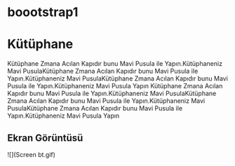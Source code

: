# boootstrap1
<h1>Kütüphane</h1>

Kütüphane Zmana Acılan Kapıdır bunu Mavi Pusula ile Yapın.Kütüphaneniz Mavi PusulaKütüphane Zmana Acılan Kapıdır bunu Mavi Pusula ile Yapın.Kütüphaneniz Mavi PusulaKütüphane Zmana Acılan Kapıdır bunu Mavi Pusula ile Yapın.Kütüphaneniz Mavi Pusula Yapın
Kütüphane Zmana Acılan Kapıdır bunu Mavi Pusula ile Yapın.Kütüphaneniz Mavi PusulaKütüphane Zmana Acılan Kapıdır bunu Mavi Pusula ile Yapın.Kütüphaneniz Mavi PusulaKütüphane Zmana Acılan Kapıdır bunu Mavi Pusula ile Yapın.Kütüphaneniz Mavi Pusula Yapın

<h2>Ekran Görüntüsü</h2>

![](Screen bt.gif)